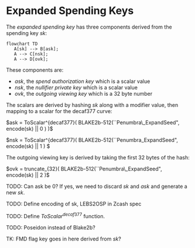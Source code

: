 # Expanded Spending Keys

The *expanded spending key* has three components derived from the spending key *sk*:

```mermaid
flowchart TD
   A[sk] --> B[ask];
   A --> C[nsk];
   A --> D[ovk];
```

These components are:

* $ask$, the *spend authorization key* which is a scalar value
* $nsk$, the *nullifier private key* which is a scalar value
* $ovk$, the *outgoing viewing key* which is a 32 byte number

The scalars are derived by hashing $sk$ along with a modifier value, then mapping to a scalar for the decaf377 curve:

$ask = ToScalar^{decaf377}( BLAKE2b-512(``Penumbra\_ExpandSeed", encode(sk) || 0 ) )$

$nsk = ToScalar^{decaf377}( BLAKE2b-512(``Penumbra\_ExpandSeed", encode(sk) || 1 ) $

The outgoing viewing key is derived by taking the first 32 bytes of the hash:

$ovk = truncate_{32}( BLAKE2b-512(``Penumbra\_ExpandSeed", encode(sk) || 2 )$

TODO: Can ask be 0? If yes, we need to discard $sk$ and $ask$ and generate a new $sk$.

TODO: Define encoding of sk, LEBS2OSP in Zcash spec

TODO: Define $ToScalar^{decaf377}$ function.

TODO: Poseidon instead of Blake2b?

TK: FMD flag key goes in here derived from $sk$?
